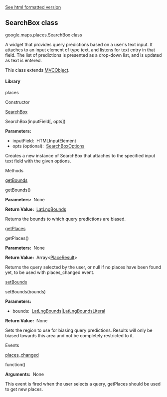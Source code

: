 [See html formatted version](https://huasofoundries.github.io/google-maps-documentation/SearchBox.html)


SearchBox class
---------------

google.maps.places.SearchBox class

A widget that provides query predictions based on a user's text input. It attaches to an input element of type text, and listens for text entry in that field. The list of predictions is presented as a drop-down list, and is updated as text is entered.

This class extends [MVCObject](MVCObject.md).

#### Library

places

Constructor

[SearchBox](#SearchBox.constructor)

SearchBox(inputField\[, opts\])

**Parameters:** 

*   inputField:  HTMLInputElement
*   opts (optional):  [SearchBoxOptions](SearchBoxOptions.md)

Creates a new instance of SearchBox that attaches to the specified input text field with the given options.

Methods

[getBounds](#SearchBox.getBounds)

getBounds()

**Parameters:**  None

**Return Value:**  [LatLngBounds](LatLngBounds.md)

Returns the bounds to which query predictions are biased.

[getPlaces](#SearchBox.getPlaces)

getPlaces()

**Parameters:**  None

**Return Value:**  Array<[PlaceResult](PlaceResult.md)\>

Returns the query selected by the user, or null if no places have been found yet, to be used with places\_changed event.

[setBounds](#SearchBox.setBounds)

setBounds(bounds)

**Parameters:** 

*   bounds:  [LatLngBounds](LatLngBounds.md)|[LatLngBoundsLiteral](LatLngBoundsLiteral.md)

**Return Value:**  None

Sets the region to use for biasing query predictions. Results will only be biased towards this area and not be completely restricted to it.

Events

[places\_changed](#SearchBox.places_changed)

function()

**Arguments:**  None

This event is fired when the user selects a query, getPlaces should be used to get new places.